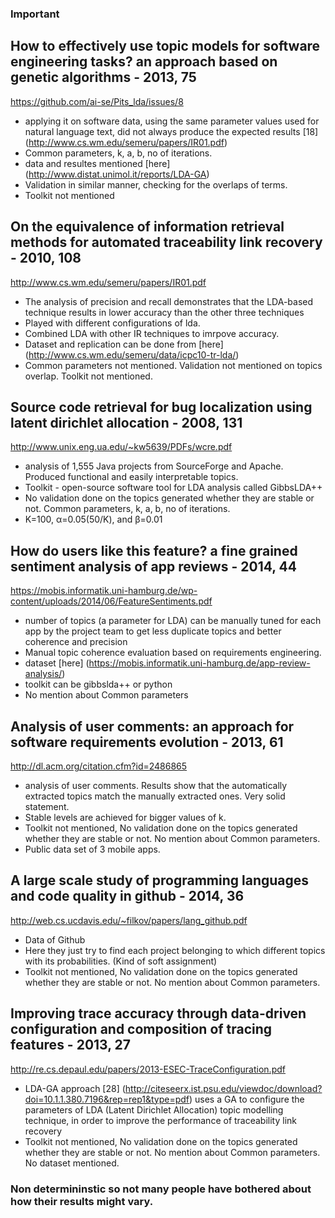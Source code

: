 
### Important
## How to effectively use topic models for software engineering tasks? an approach based on genetic algorithms - 2013, 75
https://github.com/ai-se/Pits_lda/issues/8
- applying it on software data, using the same parameter values used for natural language text, did not always produce the expected results [18] (http://www.cs.wm.edu/semeru/papers/IR01.pdf)
- Common parameters, k, a, b, no of iterations.
- data and resultes mentioned [here] (http://www.distat.unimol.it/reports/LDA-GA)
- Validation in similar manner, checking for the overlaps of terms.
- Toolkit not mentioned


## On the equivalence of information retrieval methods for automated traceability link recovery - 2010, 108
http://www.cs.wm.edu/semeru/papers/IR01.pdf
- The analysis of precision and recall demonstrates that the LDA-based technique results in lower accuracy than the other three techniques
- Played with different configurations of lda.
- Combined LDA with other IR techniques to imrpove accuracy.
- Dataset and replication can be done from [here] (http://www.cs.wm.edu/semeru/data/icpc10-tr-lda/)
- Common parameters not mentioned. Validation not mentioned on topics overlap. Toolkit not mentioned.


## Source code retrieval for bug localization using latent dirichlet allocation - 2008, 131
http://www.unix.eng.ua.edu/~kw5639/PDFs/wcre.pdf
- analysis of 1,555 Java projects from SourceForge and Apache. Produced functional and easily interpretable topics.
- Toolkit - open-source software tool for LDA analysis called GibbsLDA++
- No validation done on the topics generated whether they are stable or not. Common parameters, k, a, b, no of iterations.
- K=100, α=0.05(50/K), and β=0.01


## How do users like this feature? a fine grained sentiment analysis of app reviews - 2014, 44
https://mobis.informatik.uni-hamburg.de/wp-content/uploads/2014/06/FeatureSentiments.pdf
- number of topics (a parameter for LDA) can be manually tuned for each app by the project team to get less duplicate topics and better coherence and precision
- Manual topic coherence evaluation based on requirements engineering.
- dataset [here] (https://mobis.informatik.uni-hamburg.de/app-review-analysis/)
- toolkit can be gibbslda++ or python
- No mention about Common parameters


## Analysis of user comments: an approach for software requirements evolution - 2013, 61
http://dl.acm.org/citation.cfm?id=2486865
- analysis of user comments. Results show that the automatically extracted topics match the manually extracted ones. Very solid statement.
- Stable levels are achieved for bigger values of k.
- Toolkit not mentioned, No validation done on the topics generated whether they are stable or not. No mention about Common parameters.
- Public data set of 3 mobile apps.


## A large scale study of programming languages and code quality in github - 2014, 36
http://web.cs.ucdavis.edu/~filkov/papers/lang_github.pdf
- Data of Github
- Here they just try to find each project belonging to which different topics with its probabilities. (Kind of soft assignment)
- Toolkit not mentioned, No validation done on the topics generated whether they are stable or not. No mention about Common parameters.


## Improving trace accuracy through data-driven configuration and composition of tracing features - 2013, 27
http://re.cs.depaul.edu/papers/2013-ESEC-TraceConfiguration.pdf
- LDA-GA approach [28] (http://citeseerx.ist.psu.edu/viewdoc/download?doi=10.1.1.380.7196&rep=rep1&type=pdf) uses a GA to configure the parameters of LDA (Latent Dirichlet Allocation) topic modelling technique, in order to improve the performance of traceability link recovery
- Toolkit not mentioned, No validation done on the topics generated whether they are stable or not. No mention about Common parameters. No dataset mentioned.



### Non determininstic so not many people have bothered about how their results might vary.
